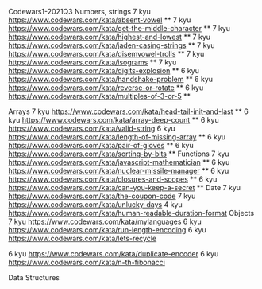 Codewars1-2021Q3
Numbers, strings
7 kyu https://www.codewars.com/kata/absent-vowel \*\*
7 kyu https://www.codewars.com/kata/get-the-middle-character \*\*
7 kyu https://www.codewars.com/kata/highest-and-lowest \*\*
7 kyu https://www.codewars.com/kata/jaden-casing-strings \*\*
7 kyu https://www.codewars.com/kata/disemvowel-trolls \*\*
7 kyu https://www.codewars.com/kata/isograms \*\*
7 kyu https://www.codewars.com/kata/digits-explosion \*\*
6 kyu https://www.codewars.com/kata/handshake-problem \*\*
6 kyu https://www.codewars.com/kata/reverse-or-rotate \*\*
6 kyu https://www.codewars.com/kata/multiples-of-3-or-5 \*\*

Arrays
7 kyu https://www.codewars.com/kata/head-tail-init-and-last \*\*
6 kyu https://www.codewars.com/kata/array-deep-count \*\*
6 kyu https://www.codewars.com/kata/valid-string
6 kyu https://www.codewars.com/kata/length-of-missing-array \*\*
6 kyu https://www.codewars.com/kata/pair-of-gloves \*\*
6 kyu https://www.codewars.com/kata/sorting-by-bits \*\*
Functions
7 kyu https://www.codewars.com/kata/javascript-mathematician \*\*
6 kyu https://www.codewars.com/kata/nuclear-missile-manager \*\*
6 kyu https://www.codewars.com/kata/closures-and-scopes \*\*
6 kyu https://www.codewars.com/kata/can-you-keep-a-secret \*\*
Date
7 kyu https://www.codewars.com/kata/the-coupon-code
7 kyu https://www.codewars.com/kata/unlucky-days
4 kyu https://www.codewars.com/kata/human-readable-duration-format
Objects
7 kyu https://www.codewars.com/kata/mylanguages
6 kyu https://www.codewars.com/kata/run-length-encoding
6 kyu https://www.codewars.com/kata/lets-recycle

6 kyu https://www.codewars.com/kata/duplicate-encoder
6 kyu https://www.codewars.com/kata/n-th-fibonacci

Data Structures

<!-- 7 kyu https://www.codewars.com/kata/convert-a-linked-list-to-a-string
5 kyu https://www.codewars.com/kata/fun-with-trees-array-to-tree -->
